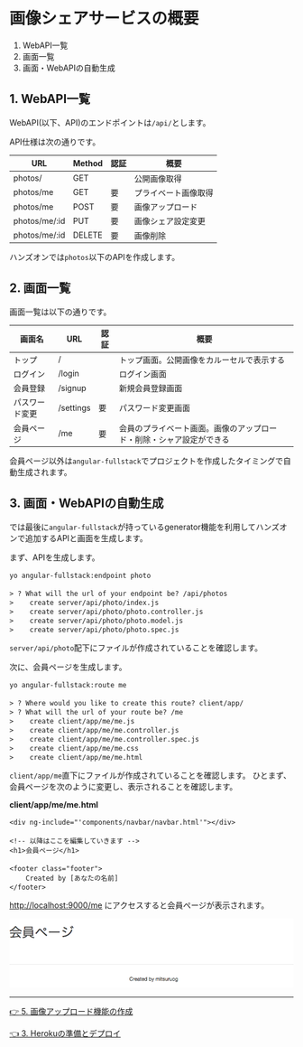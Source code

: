 # 画像シェアサービスの概要

1. WebAPI一覧
2. 画面一覧
3. 画面・WebAPIの自動生成

## 1. WebAPI一覧

WebAPI(以下、API)のエンドポイントは`/api/`とします。

API仕様は次の通りです。

|URL|Method|認証|概要|
| --- | --- |--- | --- |
| photos/ | GET | | 公開画像取得 |
| photos/me | GET | 要 | プライベート画像取得 |
| photos/me | POST | 要 | 画像アップロード |
| photos/me/:id | PUT | 要 | 画像シェア設定変更 |
| photos/me/:id | DELETE | 要 | 画像削除 |

ハンズオンでは`photos`以下のAPIを作成します。

## 2. 画面一覧

画面一覧は以下の通りです。

|画面名|URL|認証|概要|
| --- | --- | --- | --- |
| トップ | / |  | トップ画面。公開画像をカルーセルで表示する |
| ログイン | /login |  | ログイン画面 |
| 会員登録 | /signup |  | 新規会員登録画面 |
| パスワード変更 | /settings | 要 | パスワード変更画面 |
| 会員ページ | /me | 要 | 会員のプライベート画面。画像のアップロード・削除・シャア設定ができる |

会員ページ以外は`angular-fullstack`でプロジェクトを作成したタイミングで自動生成されます。

## 3. 画面・WebAPIの自動生成

では最後に`angular-fullstack`が持っているgenerator機能を利用してハンズオンで追加するAPIと画面を生成します。

まず、APIを生成します。

```
yo angular-fullstack:endpoint photo

> ? What will the url of your endpoint be? /api/photos
>    create server/api/photo/index.js
>    create server/api/photo/photo.controller.js
>    create server/api/photo/photo.model.js
>    create server/api/photo/photo.spec.js
```

`server/api/photo`配下にファイルが作成されていることを確認します。

次に、会員ページを生成します。


```
yo angular-fullstack:route me

> ? Where would you like to create this route? client/app/
> ? What will the url of your route be? /me
>    create client/app/me/me.js
>    create client/app/me/me.controller.js
>    create client/app/me/me.controller.spec.js
>    create client/app/me/me.css
>    create client/app/me/me.html
```

`client/app/me`直下にファイルが作成されていることを確認します。
ひとまず、会員ページを次のように変更し、表示されることを確認します。

__client/app/me/me.html__

```
<div ng-include="'components/navbar/navbar.html'"></div>

<!-- 以降はここを編集していきます -->
<h1>会員ページ</h1>

<footer class="footer">
    Created by [あなたの名前]
</footer>
```

<http://localhost:9000/me> にアクセスすると会員ページが表示されます。

![会員ページ](images/member-page.png)

----
[:point_right: 5. 画像アップロード機能の作成](../05)

[:point_left: 3. Herokuの準備とデプロイ](../03)
